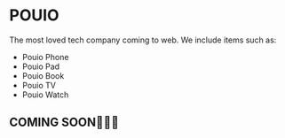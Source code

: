 # POUIO
The most loved tech company coming to web.
We include items such as:
  - Pouio Phone
  - Pouio Pad
  - Pouio Book
  - Pouio TV
  - Pouio Watch

## COMING SOON🤔🤔🤔
